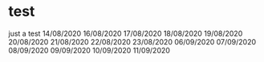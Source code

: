# test
just a test
14/08/2020
16/08/2020
17/08/2020
18/08/2020
19/08/2020
20/08/2020
21/08/2020
22/08/2020
23/08/2020
06/09/2020
07/09/2020
08/09/2020
09/09/2020
10/09/2020
11/09/2020

